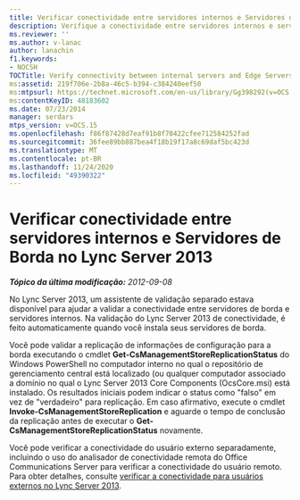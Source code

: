 ```yaml
---
title: Verificar conectividade entre servidores internos e Servidores de Borda
description: Verifique a conectividade entre servidores internos e servidores de borda.
ms.reviewer: ''
ms.author: v-lanac
author: lanachin
f1.keywords:
- NOCSH
TOCTitle: Verify connectivity between internal servers and Edge Servers
ms:assetid: 219f706e-2b8a-46c5-b394-c384240eef50
ms:mtpsurl: https://technet.microsoft.com/en-us/library/Gg398292(v=OCS.15)
ms:contentKeyID: 48183602
ms.date: 07/23/2014
manager: serdars
mtps_version: v=OCS.15
ms.openlocfilehash: f86f87428d7eaf91b8f70422cfee712584252fad
ms.sourcegitcommit: 36fee89bb887bea4f18b19f17a8c69daf5bc423d
ms.translationtype: MT
ms.contentlocale: pt-BR
ms.lasthandoff: 11/24/2020
ms.locfileid: "49390322"
---
```

# <a name="verify-connectivity-between-internal-servers-and-edge-servers-in-lync-server-2013"></a>Verificar conectividade entre servidores internos e Servidores de Borda no Lync Server 2013

<div data-xmlns="http://www.w3.org/1999/xhtml">

<div class="topic" data-xmlns="http://www.w3.org/1999/xhtml" data-msxsl="urn:schemas-microsoft-com:xslt" data-cs="https://msdn.microsoft.com/">

<div data-asp="https://msdn2.microsoft.com/asp">



</div>

<div id="mainSection">

<div id="mainBody">

<span> </span>

_**Tópico da última modificação:** 2012-09-08_

No Lync Server 2013, um assistente de validação separado estava disponível para ajudar a validar a conectividade entre servidores de borda e servidores internos. Na validação do Lync Server 2013 de conectividade, é feito automaticamente quando você instala seus servidores de borda.

Você pode validar a replicação de informações de configuração para a borda executando o cmdlet **Get-CsManagementStoreReplicationStatus** do Windows PowerShell no computador interno no qual o repositório de gerenciamento central está localizado (ou qualquer computador associado a domínio no qual o Lync Server 2013 Core Components (OcsCore.msi) está instalado. Os resultados iniciais podem indicar o status como "falso" em vez de "verdadeiro" para replicação. Em caso afirmativo, execute o cmdlet **Invoke-CsManagementStoreReplication** e aguarde o tempo de conclusão da replicação antes de executar o **Get-CsManagementStoreReplicationStatus** novamente.

Você pode verificar a conectividade do usuário externo separadamente, incluindo o uso do analisador de conectividade remota do Office Communications Server para verificar a conectividade do usuário remoto. Para obter detalhes, consulte [verificar a conectividade para usuários externos no Lync Server 2013](lync-server-2013-verify-connectivity-for-external-users.md).

</div>

<span> </span>

</div>

</div>

</div>


